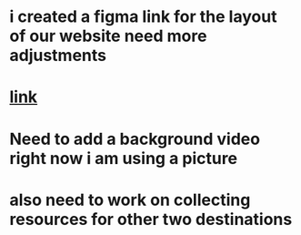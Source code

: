 # i created a figma link for the layout of our website need more adjustments 

# [link](https://www.figma.com/proto/Vrm4gAvM2ZueNugOkTd0V0/Untitled?node-id=1-3&p=f&t=vJVQTNWW70zZmxmS-0&scaling=min-zoom&content-scaling=fixed&page-id=0%3A1)

# Need to add a background video right now i am using a picture 

# also need to work on collecting resources for other two destinations